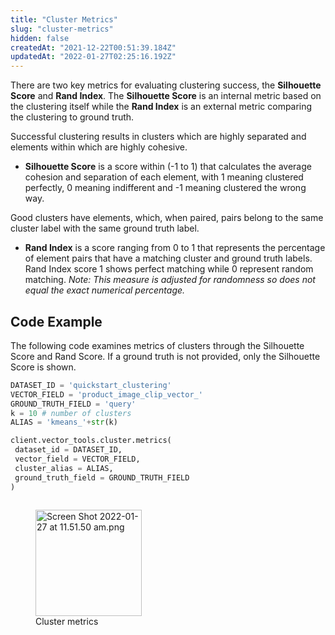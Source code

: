 ```yaml
---
title: "Cluster Metrics"
slug: "cluster-metrics"
hidden: false
createdAt: "2021-12-22T00:51:39.184Z"
updatedAt: "2022-01-27T02:25:16.192Z"
---
```

There are two key metrics for evaluating clustering success, the **Silhouette Score** and **Rand Index**. The **Silhouette Score** is an internal metric based on the clustering itself while the **Rand Index** is an external metric comparing the clustering to ground truth.

Successful clustering results in clusters which are highly separated and elements within which are highly cohesive.

- **Silhouette Score** is a score within (-1 to 1) that calculates the average cohesion and separation of each element, with 1 meaning clustered perfectly, 0 meaning indifferent and -1 meaning clustered the wrong way.

Good clusters have elements, which, when paired, pairs belong to the same cluster label with the same ground truth label.


- **Rand Index** is a score ranging from 0 to 1 that represents the percentage of element pairs that have a matching cluster and ground truth labels. Rand Index score 1 shows perfect matching while 0 represent random matching. *Note: This measure is adjusted for randomness so does not equal the exact numerical percentage.*
## Code Example
The following code examines metrics of clusters through the Silhouette Score and Rand Score. If a ground truth is not provided, only the Silhouette Score is shown.
```python Python (SDK)
DATASET_ID = 'quickstart_clustering'
VECTOR_FIELD = 'product_image_clip_vector_'
GROUND_TRUTH_FIELD = 'query'
k = 10 # number of clusters
ALIAS = 'kmeans_'+str(k)

client.vector_tools.cluster.metrics(
 dataset_id = DATASET_ID,
 vector_field = VECTOR_FIELD,
 cluster_alias = ALIAS,
 ground_truth_field = GROUND_TRUTH_FIELD
)

```
```python
```

<figure>
<img src="https://files.readme.io/914c066-Screen_Shot_2022-01-27_at_11.51.50_am.png" width="170" alt="Screen Shot 2022-01-27 at 11.51.50 am.png" />
<figcaption>Cluster metrics</figcaption>
<figure>
